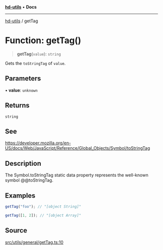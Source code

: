 [**hd-utils**](../README.md) • **Docs**

***

[hd-utils](../globals.md) / getTag

# Function: getTag()

> **getTag**(`value`): `string`

Gets the `toStringTag` of `value`.

## Parameters

• **value**: `unknown`

## Returns

`string`

## See

https://developer.mozilla.org/en-US/docs/Web/JavaScript/Reference/Global_Objects/Symbol/toStringTag

## Description

The Symbol.toStringTag static data property represents the well-known symbol @@toStringTag.

## Examples

```ts
getTag("foo"); // "[object String]"
```

```ts
getTag([1, 2]); // "[object Array]"
```

## Source

[src/utils/general/getTag.ts:10](https://github.com/AhmadHddad/h-utils/blob/f7bb9ae71f981ffef49079271b9540862594b7e6/src/utils/general/getTag.ts#L10)
